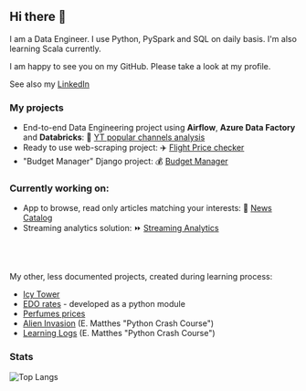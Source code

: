 ## Hi there 👋

I am a Data Engineer. I use Python, PySpark and SQL on daily basis. I'm also learning Scala currently.

I am happy to see you on my GitHub. Please take a look at my profile.

See also my [LinkedIn](https://www.linkedin.com/in/maciejolszanski)


### My projects
* End-to-end Data Engineering project using **Airflow**, **Azure Data Factory** and **Databricks**:
🥇 [YT popular channels analysis](https://github.com/maciejolszanski/YT-channels-analysis)
* Ready to use web-scraping project:
✈️ [Flight Price checker](https://github.com/maciejolszanski/Flight_price_checker)
* "Budget Manager" Django project:
💰 [Budget Manager](https://github.com/maciejolszanski/Budget_manager)

### Currently working on:
* App to browse, read only articles matching your interests: 📰 [News Catalog](https://github.com/maciejolszanski/news-catalog)
* Streaming analytics solution: ⏩ [Streaming Analytics](https://github.com/maciejolszanski/adventure-works-streaming-analytics)
</br>
</br>
   
   
My other, less documented projects, created during learning process:
* [Icy Tower](https://github.com/maciejolszanski/Icy_Tower)
* [EDO rates](https://github.com/maciejolszanski/EDO_rates) - developed as a python module
* [Perfumes prices](https://github.com/maciejolszanski/Web_scraping_perfumes_prices)
* [Alien Invasion](https://github.com/maciejolszanski/Alien_Invasion_development) (E. Matthes "Python Crash Course")
* [Learning Logs](https://github.com/maciejolszanski/Learning_Logs) (E. Matthes "Python Crash Course")

### Stats
![Top Langs](https://github-readme-stats.vercel.app/api/top-langs/?username=maciejolszanski&hide=jupyter%20notebook&layout=compact)

<!--
**maciejolszanski/maciejolszanski** is a ✨ _special_ ✨ repository because its `README.md` (this file) appears on your GitHub profile.

Here are some ideas to get you started:

- 🔭 I’m currently working on ...
- 🌱 I’m currently learning ...
- 👯 I’m looking to collaborate on ...
- 🤔 I’m looking for help with ...
- 💬 Ask me about ...
- 📫 How to reach me: ...
- 😄 Pronouns: ...
- ⚡ Fun fact: ...
-->
